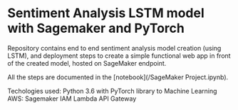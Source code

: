 # Sentiment Analysis LSTM model with Sagemaker and PyTorch

Repository contains end to end sentiment analysis model creation (using LSTM),
and deployment steps to create a simple functional web app in front of the created model, hosted on SageMaker endpoint.

All the steps are documented in the [notebook](/SageMaker Project.ipynb).

Techologies used:
Python 3.6 with PyTorch library to Machine Learning
AWS:
Sagemaker
IAM
Lambda
API Gateway
